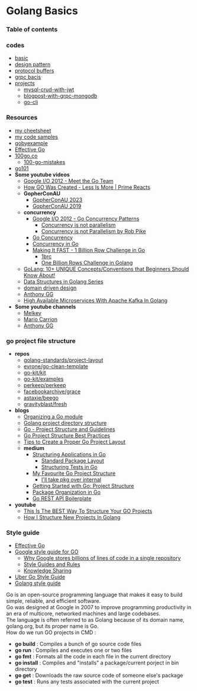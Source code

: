 # Golang Basics

### Table of contents

### codes
  - [basic](./basics/)
  - [design pattern](./design-pattern/)
  - [protocol buffers](./grpc/potocol-buffers/)
  - [grpc bacis](./grpc/grpc-basics/)
  - [projects](./projects/)
    - [mysql-crud-with-jwt](./projects/crud-jwt/)
    - [blogpost-with-grpc-mongodb](./projects/blog-grpc/)
    - [go-cli](./projects/go-cli/)


### Resources
  - [my cheetsheet](/cheetsheet.md)
  - [my code samples](/codes_samples.md)
  - [gobyexample](https://gobyexample.com/)
  - [Effective Go](https://go.dev/doc/effective_go)
  - [100go.co](https://100go.co/)
    - [100-go-mistakes](https://github.com/teivah/100-go-mistakes)
  - [go101](https://go101.org/)
- **Some youtube videos**
  - [Google I/O 2012 - Meet the Go Team](https://www.youtube.com/watch?v=sln-gJaURzk)
  - [How GO Was Created - Less Is More | Prime Reacts](https://www.youtube.com/watch?v=4EMcm9vzlnI)
  - **GopherConAU**
    - [GopherConAU 2023](https://www.youtube.com/playlist?list=PLN_36A3Rw5hFsJqqs7olOAxxU-WJGlXS0)
    - [GopherConAU 2019](https://www.youtube.com/playlist?list=PLN_36A3Rw5hFJVoIf31_MeN67Pqj2NGrB)
  - **concurrency**
    - [Google I/O 2012 - Go Concurrency Patterns](https://www.youtube.com/watch?v=f6kdp27TYZs)
      - [Concurrency is not parallelism](https://go.dev/blog/waza-talk)
      - [Concurrency is not Parallelism by Rob Pike](https://www.youtube.com/watch?v=oV9rvDllKEg)
    - [Go Concurrency](https://www.youtube.com/playlist?list=PL7g1jYj15RUNqJStuwE9SCmeOKpgxC0HP)
    - [Concurrency in Go](https://www.youtube.com/watch?v=LvgVSSpwND8)
    - [Making It FAST - 1 Billion Row Challenge in Go](https://www.youtube.com/watch?v=cYng524S-MA)
      - [1brc](https://github.com/shraddhaag/1brc)
      - [One Billion Rows Challenge in Golang](https://www.bytesizego.com/blog/one-billion-row-challenge-go)
  - [GoLang: 10+ UNIQUE Concepts/Conventions that Beginners Should Know About!](https://www.youtube.com/watch?v=CK5rLpZk5A8)
  - [Data Structures in Golang Series](https://www.youtube.com/playlist?list=PL0q7mDmXPZm7s7weikYLpNZBKk5dCoWm6)
  - [domain driven design](https://www.youtube.com/playlist?list=PLeoD63TPS-_ZofX56-vg8gJVXpDEpsIDW)
  - [Anthony GG](https://www.youtube.com/@anthonygg_/playlists)
  - [High Available Microservices With Apache Kafka In Golang](https://www.youtube.com/watch?v=-yVxChp7HoQ)
- **Some youtube channels**
  - [Melkey](https://www.youtube.com/@MelkeyDev/playlists)
  - [Mario Carrion](https://www.youtube.com/@MarioCarrion/playlists)
  - [Anthony GG](https://www.youtube.com/@anthonygg_/playlists)



### go project file structure
  - **repos**
    - [golang-standards/project-layout](https://github.com/golang-standards/project-layout)
    - [evrone/go-clean-template](https://github.com/evrone/go-clean-template)
    - [go-kit/kit](https://github.com/go-kit/kit)
    - [go-kit/examples](https://github.com/go-kit/examples)
    - [perkeep/perkeep](https://github.com/perkeep/perkeep)
    - [facebookarchive/grace](https://github.com/facebookarchive/grace)
    - [astaxie/beego](https://github.com/astaxie/beego)
    - [gravityblast/fresh](https://github.com/gravityblast/fresh)
  - **blogs**
    - [Organizing a Go module](https://go.dev/doc/modules/layout)
    - [Golang project directory structure](https://stackoverflow.com/questions/46646559/golang-project-directory-structure)
    - [Go - Project Structure and Guidelines](https://dev.to/jinxankit/go-project-structure-and-guidelines-4ccm)
    - [Go Project Structure Best Practices](https://tutorialedge.net/golang/go-project-structure-best-practices/)
    - [Tips to Create a Proper Go Project Layout](https://www.developer.com/languages/go-project-layout/)
    - **medium**
      - [Structuring Applications in Go](https://medium.com/@benbjohnson/structuring-applications-in-go-3b04be4ff091)
        - [Standard Package Layout](https://medium.com/@benbjohnson/standard-package-layout-7cdbc8391fc1)
        - [Structuring Tests in Go](https://medium.com/@benbjohnson/structuring-tests-in-go-46ddee7a25c)
      - [My Favourite Go Project Structure](https://martengartner.medium.com/my-favourite-go-project-setup-479563662834)
        - [I'll take pkg over internal](https://travisjeffery.com/b/2019/11/i-ll-take-pkg-over-internal/)
      - [Getting Started with Go: Project Structure](https://medium.com/evendyne/getting-started-with-go-project-structure-ab8814ded9c3)
      - [Package Organization in Go](https://medium.com/@leodahal4/package-organization-in-go-34efb1cd99a6)
      - [Go REST API Boilerplate](https://medium.com/@bhadange.atharv/go-rest-api-boilerplate-c9d25f99acbe)
  - **youtube**
    - [This Is The BEST Way To Structure Your GO Projects](https://www.youtube.com/watch?v=dxPakeBsgl4)
    - [How I Structure New Projects In Golang](https://www.youtube.com/watch?v=dJIUxvfSg6A)


### Style guide
  - [Effective Go](https://go.dev/doc/effective_go)
  - [Google style guide for GO](https://google.github.io/styleguide/go/)
    - [Why Google stores billions of lines of code in a single repository](https://dl.acm.org/doi/pdf/10.1145/2854146?trk=public_post_comment-text)
    - [Style Guides and Rules](https://abseil.io/resources/swe-book/html/ch08.html#style_guides_and_rules)
    - [Knowledge Sharing](https://abseil.io/resources/swe-book/html/ch03.html#readability_standardized_mentorship_thr)
  - [Uber Go Style Guide](https://github.com/uber-go/guide/blob/master/style.md)
  - [Golang style guide](https://developers.mattermost.com/contribute/more-info/server/style-guide/)


Go is an open-source programming language that makes it easy to build simple, reliable, and efficient software.</br>
Go was designed at Google in 2007 to improve programming productivity in an era of multicore, networked machines and large codebases.</br>
The language is often referred to as Golang because of its domain name, golang.org, but its proper name is Go.</br>
How do we run GO projects in CMD :</br>
- **go build** : Compiles a bunch of go source code files
- **go run** : Compiles and executes one or two files
- **go fmt** : Formats all the code in each file in the current directory
- **go install** : Compiles and "installs" a package/current porject in bin directory
- **go get** : Downloads the raw source code of someone else's package
- **go test** : Runs any tests associated with the current project
